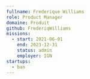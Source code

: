 ```yaml
---
fullname: Frederique Williams
role: Product Manager
domaine: Produit
github: FrederiqWilliams
missions:
  - start: 2021-06-01
    end: 2023-12-31
    status: admin
    employer: IGN
startups:
  - ban
---
```


